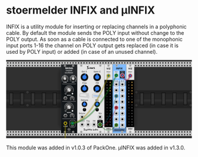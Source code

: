 # stoermelder INFIX and µINFIX

INFIX is a utility module for inserting or replacing channels in a polyphonic cable. By default the module sends the POLY input without change to the POLY output. As soon as a cable is connected to one of the monophonic input ports 1-16 the channel on POLY output gets replaced (in case it is used by POLY input) or added (in case of an unused channel).

![INFIX Intro](./Infix-intro.png)

This module was added in v1.0.3 of PackOne. µINFIX was added in v1.3.0.
